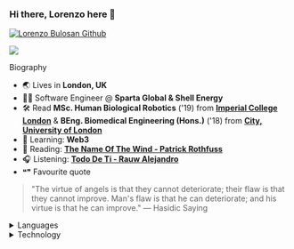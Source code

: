 ### Hi there, Lorenzo here 👋

[![Lorenzo Bulosan Github](https://github-readme-stats.vercel.app/api?username=lorenzo-bulosan&count_private=true&show_icons=true)](https://github.com/anuraghazra/github-readme-stats)

<!-- another option of stats but same as above
<p align="left">
  <img src="https://github-profile-summary-cards.vercel.app/api/cards/profile-details?username=lorenzo-bulosan&count_private=true&show_icons=true"/>
</p>
-->

<p align="left">
  <img src="https://github-profile-summary-cards.vercel.app/api/cards/repos-per-language?username=lorenzo-bulosan&count_private=true&show_icons=true"/>
</p>

<summary>Biography</summary>  

- 🌏 Lives in **London, UK**
- 👨‍💻 Software Engineer @ **Sparta Global & Shell Energy**
- 🛠 Read **MSc. Human Biological Robotics** ('19) from **[Imperial College London](https://www.imperial.ac.uk/study/pg/bioengineering/human-and-biological-robotics-msc/)** 
& **BEng. Biomedical Engineering (Hons.)** ('18) from **[City, University of London](https://www.city.ac.uk/prospective-students/courses/undergraduate/biomedical-engineering)**
- 🧠 Learning: **Web3**
- 📖 Reading: **[The Name Of The Wind - Patrick Rothfuss](https://www.goodreads.com/book/show/186074.The_Name_of_the_Wind)**
- 🎧 Listening: **[Todo De Ti - Rauw Alejandro](https://www.youtube.com/watch?v=Tr5bEXN6mvE)**
- ❝❞ Favourite quote
> "The virtue of angels is that they cannot deteriorate; their flaw is that they cannot improve. 
Man's flaw is that he can deteriorate; and his virtue is that he can improve." ― Hasidic Saying

<details>

<summary>Languages</summary>  

<img width="10%" src="https://cdn.worldvectorlogo.com/logos/c--4.svg">
<img width="10%" src="https://cdn.worldvectorlogo.com/logos/microsoft-sql-server-1.svg">
<img width="10%" src="https://cdn.worldvectorlogo.com/logos/html-1.svg">
<img width="10%" src="https://cdn.worldvectorlogo.com/logos/python-4.svg">

</details> 

<details>

<summary>Technology</summary>  

<img width="10%" src="https://www.vectorlogo.zone/logos/git-scm/git-scm-ar21.svg">

<img width="10%" src="https://upload.wikimedia.org/wikipedia/commons/thumb/9/9f/Selenium_logo.svg/2560px-Selenium_logo.svg.png">
<img width="10%" src="https://upload.wikimedia.org/wikipedia/commons/b/b8/Nunit_logo_250.png">

<img width="10%" src="https://www.vectorlogo.zone/logos/microsoft_azure/microsoft_azure-ar21.svg">

<img width="10%" src="https://cdn.worldvectorlogo.com/logos/unity-69.svg">

<img width="10%" src="https://www.vectorlogo.zone/logos/firebase/firebase-ar21.svg">
[image](https://user-images.githubusercontent.com/36127677/179400776-11eeb84e-933b-4c9e-b5f0-340ade0b1eb2.png)
<img width="10%" src="https://www.vectorlogo.zone/logos/jupyter/jupyter-ar21.svg">
<img width="10%" src="https://www.vectorlogo.zone/logos/tensorflow/tensorflow-ar21.svg">

</details> 

<!-- Activity graph -->

[comment]: <> (<p align="center"><img align="center" src="https://activity-graph.herokuapp.com/graph?username=mughees-asif&theme=github&bg_color=ffffff00&color=006400&point=00A14A&line=BAFF5E&custom_title=Commit%20Activity&hide_border=true&area=true" alt="Mughees's monthly coding activity" /></p>)
